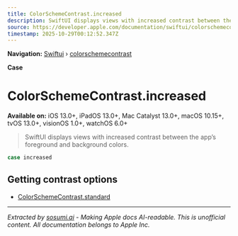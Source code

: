 ```yaml
---
title: ColorSchemeContrast.increased
description: SwiftUI displays views with increased contrast between the app’s foreground and background colors.
source: https://developer.apple.com/documentation/swiftui/colorschemecontrast/increased
timestamp: 2025-10-29T00:12:52.347Z
---
```


**Navigation:** [Swiftui](/documentation/swiftui) › [colorschemecontrast](/documentation/swiftui/colorschemecontrast)

**Case**

# ColorSchemeContrast.increased

**Available on:** iOS 13.0+, iPadOS 13.0+, Mac Catalyst 13.0+, macOS 10.15+, tvOS 13.0+, visionOS 1.0+, watchOS 6.0+

> SwiftUI displays views with increased contrast between the app’s foreground and background colors.

```swift
case increased
```

## Getting contrast options

- [ColorSchemeContrast.standard](/documentation/swiftui/colorschemecontrast/standard)

---

*Extracted by [sosumi.ai](https://sosumi.ai) - Making Apple docs AI-readable.*
*This is unofficial content. All documentation belongs to Apple Inc.*

